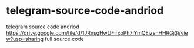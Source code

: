 # telegram-source-code-andriod
telegram source code andriod 
https://drive.google.com/file/d/1JRnsgHwUFirxoPh7iYmQEizsnHHRGj3j/view?usp=sharing full source code
